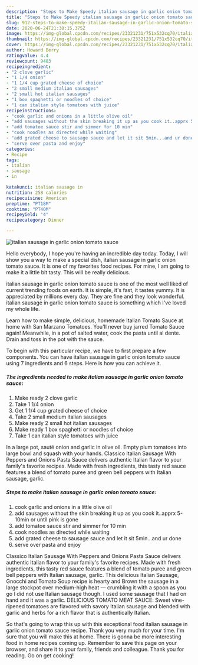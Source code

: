 ```yaml
---
description: "Steps to Make Speedy italian sausage in garlic onion tomato sauce"
title: "Steps to Make Speedy italian sausage in garlic onion tomato sauce"
slug: 912-steps-to-make-speedy-italian-sausage-in-garlic-onion-tomato-sauce
date: 2020-06-24T21:30:15.375Z
image: https://img-global.cpcdn.com/recipes/23321231/751x532cq70/italian-sausage-in-garlic-onion-tomato-sauce-recipe-main-photo.jpg
thumbnail: https://img-global.cpcdn.com/recipes/23321231/751x532cq70/italian-sausage-in-garlic-onion-tomato-sauce-recipe-main-photo.jpg
cover: https://img-global.cpcdn.com/recipes/23321231/751x532cq70/italian-sausage-in-garlic-onion-tomato-sauce-recipe-main-photo.jpg
author: Howard Berry
ratingvalue: 4.4
reviewcount: 9483
recipeingredient:
- "2 clove garlic"
- "1 1/4 onion"
- "1 1/4 cup grated cheese of choice"
- "2 small medium italian sausages"
- "2 small hot italian sausages"
- "1 box spaghetti or noodles of choice"
- "1 can italian style tomatoes with juice"
recipeinstructions:
- "cook garlic and onions in a little olive oil"
- "add sausages without the skin breaking it up as you cook it..apprx 5-10min or until pink is gone"
- "add tomatoe sauce stir and simmer for 10 min"
- "cook noodles as directed while waiting"
- "add grated cheese to sausage sauce and let it sit 5min...and ur done"
- "serve over pasta and enjoy"
categories:
- Recipe
tags:
- italian
- sausage
- in

katakunci: italian sausage in 
nutrition: 258 calories
recipecuisine: American
preptime: "PT18M"
cooktime: "PT40M"
recipeyield: "4"
recipecategory: Dinner

---
```



![italian sausage in garlic onion tomato sauce](https://img-global.cpcdn.com/recipes/23321231/751x532cq70/italian-sausage-in-garlic-onion-tomato-sauce-recipe-main-photo.jpg)

Hello everybody, I hope you're having an incredible day today. Today, I will show you a way to make a special dish, italian sausage in garlic onion tomato sauce. It is one of my favorites food recipes. For mine, I am going to make it a little bit tasty. This will be really delicious.

italian sausage in garlic onion tomato sauce is one of the most well liked of current trending foods on earth. It is simple, it's fast, it tastes yummy. It is appreciated by millions every day. They are fine and they look wonderful. italian sausage in garlic onion tomato sauce is something which I've loved my whole life.

Learn how to make simple, delicious, homemade Italian Tomato Sauce at home with San Marzano Tomatoes. You&#39;ll never buy jarred Tomato Sauce again! Meanwhile, in a pot of salted water, cook the pasta until al dente. Drain and toss in the pot with the sauce.


To begin with this particular recipe, we have to first prepare a few components. You can have italian sausage in garlic onion tomato sauce using 7 ingredients and 6 steps. Here is how you can achieve it.

<!--inarticleads1-->

##### The ingredients needed to make italian sausage in garlic onion tomato sauce:

1. Make ready 2 clove garlic
1. Take 1 1/4 onion
1. Get 1 1/4 cup grated cheese of choice
1. Take 2 small medium italian sausages
1. Make ready 2 small hot italian sausages
1. Make ready 1 box spaghetti or noodles of choice
1. Take 1 can italian style tomatoes with juice


In a large pot, sauté onion and garlic in olive oil. Empty plum tomatoes into large bowl and squash with your hands. Classico Italian Sausage With Peppers and Onions Pasta Sauce delivers authentic Italian flavor to your family&#39;s favorite recipes. Made with fresh ingredients, this tasty red sauce features a blend of tomato puree and green bell peppers with Italian sausage, garlic. 

<!--inarticleads2-->

##### Steps to make italian sausage in garlic onion tomato sauce:

1. cook garlic and onions in a little olive oil
1. add sausages without the skin breaking it up as you cook it..apprx 5-10min or until pink is gone
1. add tomatoe sauce stir and simmer for 10 min
1. cook noodles as directed while waiting
1. add grated cheese to sausage sauce and let it sit 5min...and ur done
1. serve over pasta and enjoy


Classico Italian Sausage With Peppers and Onions Pasta Sauce delivers authentic Italian flavor to your family&#39;s favorite recipes. Made with fresh ingredients, this tasty red sauce features a blend of tomato puree and green bell peppers with Italian sausage, garlic. This delicious Italian Sausage, Gnocchi and Tomato Soup recipe is hearty and Brown the sausage in a large stockpot over medium-high heat — crumbling it with a spoon as you go I did not use Italian sausage though. I used some sausage that I had on hand and it was a garlic. DELICIOUS TOMATO MEAT SAUCE: Sweet vine-ripened tomatoes are flavored with savory Italian sausage and blended with garlic and herbs for a rich flavor that is authentically Italian. 

So that's going to wrap this up with this exceptional food italian sausage in garlic onion tomato sauce recipe. Thank you very much for your time. I'm sure that you will make this at home. There is gonna be more interesting food in home recipes coming up. Remember to save this page on your browser, and share it to your family, friends and colleague. Thank you for reading. Go on get cooking!
